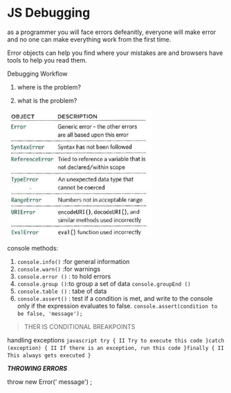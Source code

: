 # JS Debugging

as a programmer  you will face errors defeanitly, everyone will make error and no one can make everything work from the first time.

Error objects can help you find where your mistakes are
and browsers have tools to help you read them.


Debugging Workflow

1. where is the problem?

2. what is the problem?


![img](images/jserrors.jpg)


console methods:

1. `console.info()` :for general information
2. `console.warn()` :for warnings
3. `console.error ()` : to hold errors
4. `console.group ()`:to group a set of data `console.groupEnd ()`
5. `console.table ()` : tabe of data
6. `console.assert()` :  test if a condition is met, and write to the
console only if the expression evaluates to false.
 `console.assert(condition to be false, 'message');`


> THER IS CONDITIONAL BREAKPOINTS


handling exceptions
`javascript
try {
II Try to execute this code
}catch (exception) {
II If there is an exception, run this code
}finally {
II This always gets executed
}
`

***THROWING ERRORS***

throw new Error(\' message\') ;